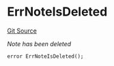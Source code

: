 # ErrNoteIsDeleted
[Git Source](https://github.com/Crossbell-Box/Crossbell-Contracts/blob/d7930db5cd89d52737395aa81b0ec583ccadb80c/contracts/libraries/Error.sol)

*Note has been deleted*


```solidity
error ErrNoteIsDeleted();
```

